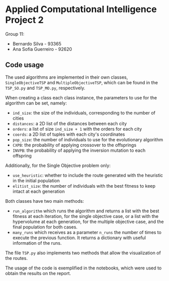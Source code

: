 # Applied Computational Intelligence Project 2

Group 11:
- Bernardo Silva - 93365
- Ana Sofia Guerreiro - 92620

## Code usage
The used algorithms are implemented in their own classes, `SingleObjectiveTSP`
and `MultipleObjectiveTSP`, which can be found in the `TSP_SO.py` and
`TSP_MO.py`, respectively.

When creating a class each class instance, the parameters to use for the
algorithm can be set, namely:

- `ind_size`: the size of the individuals, corresponding to the number of
  cities
- `distances`: a 2D list of the distances between each city
- `orders`: a list of size `ind_size + 1` with the orders for each city 
- `coords`: a 2D list of tuples with each city's coordinates
- `pop_size`: the number of individuals to use for the evolutionary
  algorithm
- `CXPB`: the probability of applying crossover to the offsprings
- `INVPB`: the probability of applying the inversion mutation to each
  offspring
      
Additionally, for the Single Objective problem only:
- `use_heuristic`: whether to include the route generated with the heuristic
  in the initial population
- `elitist_size`: the number of individuals with the best fitness to keep
  intact at each generation

Both classes have two main methods:
- `run_algorithm` which runs the algorithm and returns a list with the best
  fitness at each iteration, for the single objective case, or a list with
  the hypervolume at each generation, for the multiple objective case, and
  the final population for both cases.
- `many_runs` which receives as a parameter `n_runs` the number of times to
  execute the previous function. It returns a dictionary with useful
  information of the runs.

The file `TSP.py` also implements two methods that allow the visualization of
the routes.

The usage of the code is exemplified in the notebooks, which were used to obtain
the results on the report.
